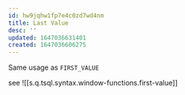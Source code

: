 ```yaml
---
id: hw9jqhw1fp7e4c0zd7wd4nm
title: Last Value
desc: ''
updated: 1647036631401
created: 1647036606275
---
```


Same usage as `FIRST_VALUE`

see ![[s.q.tsql.syntax.window-functions.first-value]]
